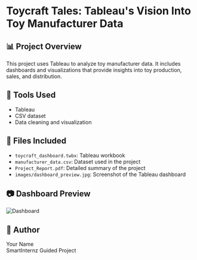 # Toycraft Tales: Tableau's Vision Into Toy Manufacturer Data

## 📊 Project Overview
This project uses Tableau to analyze toy manufacturer data. It includes dashboards and visualizations that provide insights into toy production, sales, and distribution.

## 🔧 Tools Used
- Tableau
- CSV dataset
- Data cleaning and visualization

## 📁 Files Included
- `toycraft_dashboard.twbx`: Tableau workbook
- `manufacturer_data.csv`: Dataset used in the project
- `Project_Report.pdf`: Detailed summary of the project
- `images/dashboard_preview.jpg`: Screenshot of the Tableau dashboard

## 📷 Dashboard Preview
![Dashboard](images/dashboard_preview.jpg)

## 👤 Author
Your Name  
SmartInternz Guided Project
